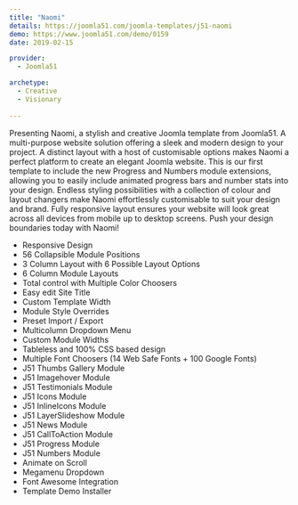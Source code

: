 ```yaml
---
title: "Naomi"
details: https://joomla51.com/joomla-templates/j51-naomi
demo: https://www.joomla51.com/demo/0159
date: 2019-02-15

provider: 
  - Joomla51

archetype:
  - Creative
  - Visionary
  
---
```


Presenting Naomi, a stylish and creative Joomla template from Joomla51. A multi-purpose website solution offering a sleek and modern design to your project. A distinct layout with a host of customisable options makes Naomi a perfect platform to create an elegant Joomla website. This is our first template to include the new Progress and Numbers module extensions, allowing you to easily include animated progress bars and number stats into your design. Endless styling possibilities with a collection of colour and layout changers make Naomi effortlessly customisable to suit your design and brand. Fully responsive layout ensures your website will look great across all devices from mobile up to desktop screens. Push your design boundaries today with Naomi!

* Responsive Design
* 56 Collapsible Module Positions
* 3 Column Layout with 6 Possible Layout Options
* 6 Column Module Layouts
* Total control with Multiple Color Choosers
* Easy edit Site Title
* Custom Template Width
* Module Style Overrides
* Preset Import / Export
* Multicolumn Dropdown Menu
* Custom Module Widths
* Tableless and 100% CSS based design
* Multiple Font Choosers (14 Web Safe Fonts + 100 Google Fonts)
* J51 Thumbs Gallery Module
* J51 Imagehover Module
* J51 Testimonials Module
* J51 Icons Module
* J51 InlineIcons Module
* J51 LayerSlideshow Module
* J51 News Module
* J51 CallToAction Module
* J51 Progress Module
* J51 Numbers Module
* Animate on Scroll
* Megamenu Dropdown
* Font Awesome Integration
* Template Demo Installer
